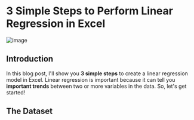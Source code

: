# 3 Simple Steps to Perform Linear Regression in Excel
![image](https://github.com/dylans0ng/dylans0ng.github.io/assets/112503726/f39fd730-2752-4a3e-ae45-6e371923d4b8)

## Introduction
In this blog post, I'll show you **3 simple steps** to create a linear regression model in Excel. Linear regression is important because it can tell you **important trends** between two or more variables in the data. So, let's get started!

## The Dataset


